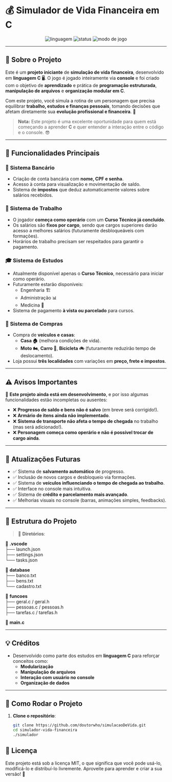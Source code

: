 # 💰 **Simulador de Vida Financeira em C**

<div align="center">
  <!-- Badges com estilos bonitos e centralizados -->
  <img src="https://img.shields.io/badge/linguagem-C-blue?style=for-the-badge&logo=c" alt="linguagem" />
  <img src="https://img.shields.io/badge/status-em%20desenvolvimento-yellow?style=for-the-badge" alt="status" />
  <img src="https://img.shields.io/badge/console%20game-black?style=for-the-badge" alt="modo de jogo" />
</div>

---

## 📌 **Sobre o Projeto**

Este é um **projeto iniciante** de **simulação de vida financeira**, desenvolvido em **linguagem C** 🖥️. O jogo é jogado inteiramente via **console** e foi criado com o objetivo de **aprendizado** e prática de **programação estruturada**, **manipulação de arquivos** e **organização modular em C**.

Com este projeto, você simula a rotina de um personagem que precisa equilibrar **trabalho, estudos e finanças pessoais**, tomando decisões que afetam diretamente sua **evolução profissional e financeira**. 🚀

> **Nota:** Este projeto é uma excelente oportunidade para quem está começando a aprender **C** e quer entender a interação entre o código e o console. 😎

---

## 🔧 **Funcionalidades Principais**

### 🏦 **Sistema Bancário**
- Criação de conta bancária com **nome, CPF e senha**.  
- Acesso à conta para visualização e movimentação de saldo.  
- Sistema de **impostos** que deduz automaticamente valores sobre salários recebidos.

### 💼 **Sistema de Trabalho**
- O jogador **começa como operário** com um **Curso Técnico já concluído**.  
- Os salários são **fixos por cargo**, sendo que cargos superiores darão acesso a melhores salários (futuramente desbloqueáveis com formações).  
- Horários de trabalho precisam ser respeitados para garantir o pagamento.

### 🎓 **Sistema de Estudos**
- Atualmente disponível apenas o **Curso Técnico**, necessário para iniciar como operário.  
- Futuramente estarão disponíveis:
  - Engenharia 🏗️  
  - Administração 📊  
  - Medicina 🏥  
- Sistema de pagamento **à vista ou parcelado** para cursos.

### 🛒 **Sistema de Compras**
- Compra de **veículos e casas**:
  - **Casa 🏠** (melhora condições de vida).
  - **Moto 🏍️**, **Carro 🚗**, **Bicicleta 🚲** (futuramente reduzirão tempo de deslocamento).
- Loja possui **três localidades** com variações em **preço, frete e impostos**.

---

## ⚠️ **Avisos Importantes**

🚧 **Este projeto ainda está em desenvolvimento**, e por isso algumas funcionalidades estão incompletas ou ausentes:

- ❌ **Progresso de saldo e bens não é salvo** (em breve será corrigido!).  
- ❌ **Armário de itens ainda não implementado**.  
- ❌ **Sistema de transporte não afeta o tempo de chegada** no trabalho (mas será adicionado!).  
- ❌ **Personagem começa como operário e não é possível trocar de cargo ainda**.

---

## 🔄 **Atualizações Futuras**

- ✅ Sistema de **salvamento automático** de progresso.  
- ✅ Inclusão de novos cargos e desbloqueio via formações.  
- ✅ Sistema de **veículos influenciando o tempo de chegada ao trabalho**.  
- ✅ Interface no console mais intuitiva.  
- ✅ Sistema de **crédito e parcelamento mais avançado**.  
- ✅ Melhorias visuais no console (barras, animações simples, feedbacks).

---

## 📝 **Estrutura do Projeto**

> 📂 **Diretórios**:

📁 **.vscode**  
├── launch.json  
├── settings.json  
└── tasks.json  

📁 **database**  
├── banco.txt  
├── bens.txt  
└── cadastro.txt  

📁 **funcoes**  
├── geral.c / geral.h  
├── pessoas.c / pessoas.h  
├── tarefas.c / tarefas.h  

📄 **main.c**

---

## 💡 **Créditos**

- Desenvolvido como parte dos estudos em **linguagem C** para reforçar conceitos como:
  - **Modularização**  
  - **Manipulação de arquivos**  
  - **Interação com usuário no console**  
  - **Organização de dados**

---

## 🚀 **Como Rodar o Projeto**

1. **Clone o repositório**:
   ```bash
   git clone https://github.com/doutorwho/simulacaoDeVida.git
   cd simulador-vida-financeira
   ./simulador

## 📜 Licença

Este projeto está sob a licença MIT, o que significa que você pode usá-lo, modificá-lo e distribuí-lo livremente. Aproveite para aprender e criar a sua versão! 🚀
